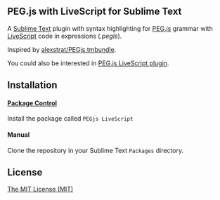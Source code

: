 ## PEG.js with LiveScript for Sublime Text

A [Sublime Text][sublime] plugin with syntax highlighting for [PEG.js][peg-js]
grammar with [LiveScript][livescript] code in expressions (_.pegls_).

Inspired by [alexstrat/PEGjs.tmbundle][peg-js-sublime].

You could also be interested in [PEG.js LiveScript plugin][peg-ls].

## Installation

#### [Package Control][pegjs-ls-package]

Install the package called `PEGjs LiveScript`

#### Manual

Clone the repository in your Sublime Text `Packages` directory.

## License

[The MIT License (MIT)][license]

[pegjs-ls-package]: https://packagecontrol.io/packages/PEGjs%20LiveScript
[peg-js]: https://github.com/pegjs/pegjs
[peg-js-sublime]: https://github.com/alexstrat/PEGjs.tmbundle
[sublime]: http://www.sublimetext.com
[peg-ls]: https://github.com/tgrospic/pegjs-livescript-plugin
[livescript]: https://github.com/gkz/LiveScript
[license]: https://github.com/tgrospic/sublime-pegjs-livescript/blob/master/LICENSE
